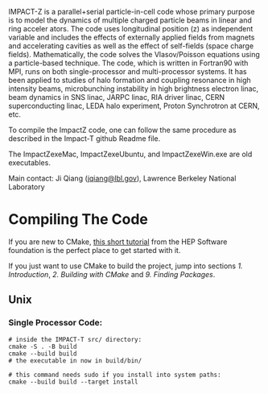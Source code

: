 IMPACT-Z is a parallel+serial particle-in-cell code whose primary purpose is to
model the dynamics of multiple charged particle beams in linear and ring acceler
ators. The code uses longitudinal position (z) as independent variable and 
includes the effects of externally applied fields from magnets and accelerating 
cavities as well as the effect of self-fields (space charge fields). Mathematically,
the code solves the Vlasov/Poisson equations using a particle-based technique. 
The code, which is written in Fortran90 with MPI, runs on both single-processor 
and multi-processor systems. It has been applied to studies of halo formation and
coupling resonance in high intensity beams, microbunching instability in high 
brightness electron linac, beam dynamics in SNS linac, JARPC linac, RIA driver 
linac, CERN superconducting linac, LEDA halo experiment, Proton Synchrotron at 
CERN, etc.

To compile the ImpactZ code, one can follow the same procedure as described in 
the Impact-T github Readme file.

The ImpactZexeMac, ImpactZexeUbuntu, and ImpactZexeWin.exe are old executables.

Main contact: Ji Qiang (jqiang@lbl.gov), Lawrence Berkeley National Laboratory

# Compiling The Code

If you are new to CMake, [this short tutorial](https://hsf-training.github.io/hsf-training-cmake-webpage/) from the HEP Software foundation is the perfect place to get started with it.

If you just want to use CMake to build the project, jump into sections *1. Introduction*, *2. Building with CMake* and *9. Finding Packages*.

## Unix

### Single Processor Code:

```shell script
# inside the IMPACT-T src/ directory:
cmake -S . -B build
cmake --build build
# the executable in now in build/bin/

# this command needs sudo if you install into system paths:
cmake --build build --target install
```

